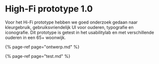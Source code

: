 # High-Fi prototype 1.0

Voor het Hi-Fi prototype hebben we goed onderzoek gedaan naar kleurgebruik, gebruiksvriendelijk UI voor ouderen, typografie en iconografie. Dit prototype is getest in het usabilitylab en met verschillende ouderen in een 65+ woonwijk. 

{% page-ref page="ontwerp.md" %}

{% page-ref page="test.md" %}


